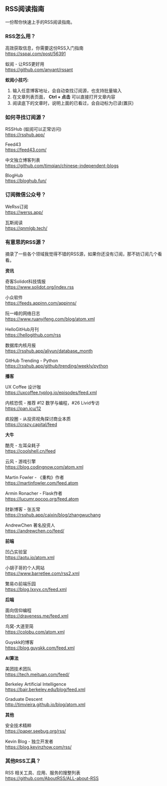 ## RSS阅读指南

一份帮你快速上手的RSS阅读指南。


### RSS怎么用？

高效获取信息，你需要这份RSS入门指南  
https://sspai.com/post/56391

蚁阅 - 让RSS更好用  
https://github.com/anyant/rssant

**蚁阅小技巧:**

1. 输入任意博客地址，会自动查找订阅源，也支持批量输入
2. 在文章列表页面， **Ctrl + 点击** 可以直接打开文章内容
3. 阅读底下的文章时，说明上面的已看过，会自动标为已读(置灰)


### 如何寻找订阅源？

RSSHub (蚁阅可以正常访问)  
https://rsshub.app/

Feed43  
https://feed43.com/

中文独立博客列表  
https://github.com/timqian/chinese-independent-blogs

BlogHub  
https://bloghub.fun/


### 订阅微信公众号？

WeRss订阅  
https://werss.app/

瓦斯阅读  
https://qnmlgb.tech/


### 有意思的RSS源？

摘录了一些各个领域我觉得不错的RSS源，如果你还没有订阅，那不妨订阅几个看看。

**资讯**

奇客Solidot科技情报  
https://www.solidot.org/index.rss

小众软件  
https://feeds.appinn.com/appinns/

阮一峰的网络日志  
https://www.ruanyifeng.com/blog/atom.xml

HelloGitHub月刊  
https://hellogithub.com/rss

数据库内核月报  
https://rsshub.app/aliyun/database_month

GitHub Trending - Python  
https://rsshub.app/github/trending/weekly/python

**播客**

UX Coffee 设计咖  
https://uxcoffee.typlog.io/episodes/feed.xml

内核恐慌 - 推荐 #12 数学与编程，#26 Livid专访  
https://pan.icu/12

疯投圈 - 从投资视角探讨商业本质  
https://crazy.capital/feed

**大牛**

酷壳 - 左耳朵耗子  
https://coolshell.cn/feed

云风 - 游戏引擎  
https://blog.codingnow.com/atom.xml

Martin Fowler - 《重构》作者  
https://martinfowler.com/feed.atom

Armin Ronacher - Flask作者  
https://lucumr.pocoo.org/feed.atom

财新博客 - 张五常  
https://rsshub.app/caixin/blog/zhangwuchang

AndrewChen 著名投资人  
https://andrewchen.co/feed/

**前端**

凹凸实验室  
https://aotu.io/atom.xml

小胡子哥的个人网站  
https://www.barretlee.com/rss2.xml

繁易の前端乐园  
https://blog.lxxyx.cn/feed.xml

**后端**

面向信仰编程  
https://draveness.me/feed.xml

鸟窝-大道至简  
https://colobu.com/atom.xml

Guyskk的博客  
https://blog.guyskk.com/feed.xml

**AI算法**

美团技术团队  
https://tech.meituan.com/feed/

Berkeley Artificial Intelligence  
https://bair.berkeley.edu/blog/feed.xml

Graduate Descent  
http://timvieira.github.io/blog/atom.xml

**其他**

安全技术精粹  
https://paper.seebug.org/rss/

Kevin Blog - 独立开发者  
https://blog.kevinzhow.com/rss/


### 其他RSS工具？

RSS 相关工具、应用、服务的搜整列表  
https://github.com/AboutRSS/ALL-about-RSS

